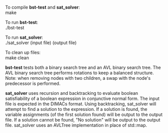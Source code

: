 To compile **bst-test** and **sat_solver**:  
make

To run **bst-test**:  
./bst-test  

To run **sat_solver**:  
./sat_solver (input file) (output file)

To clean up files:  
make clean  


**bst-test** tests both a binary search tree and an AVL binary search tree. The AVL binary search tree performs rotations to keep a balanced structure. Note: when removing nodes with two children, a swap with the node's predecessor is performed.   


**sat_solver** uses recursion and backtracking to evaluate boolean satisfiability of a boolean expression in conjunctive normal form. The input file is expected in the DIMACs format. Using backtracking, sat_solver will attempt to find a solution to the expression. If a solution is found, the variable assignments (of the first solution found) will be output to the output file. If a solution cannot be found, "No solution" will be output to the output file. sat_solver uses an AVLTree implementation in place of std::map.  